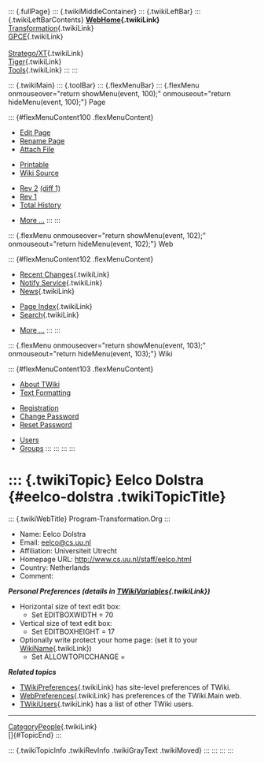 ::: {.fullPage}
::: {.twikiMiddleContainer}
::: {.twikiLeftBar}
::: {.twikiLeftBarContents}
**[WebHome](WebHome){.twikiLink}**\
[Transformation](../Transform/WebHome){.twikiLink}\
[GPCE](../Gpce/WebHome){.twikiLink}\
\
[Stratego/XT](../Stratego/WebHome){.twikiLink}\
[Tiger](../Tiger/WebHome){.twikiLink}\
[Tools](../Tools/WebHome){.twikiLink}
:::
:::

::: {.twikiMain}
::: {.toolBar}
::: {.flexMenuBar}
::: {.flexMenu onmouseover="return showMenu(event, 100);" onmouseout="return hideMenu(event, 100);"}
Page

::: {#flexMenuContent100 .flexMenuContent}
-   [Edit
    Page](http://www.program-transformation.org/edit/Main/EelcoDolstra?t=1536825767)
-   [Rename
    Page](http://www.program-transformation.org/rename/Main/EelcoDolstra)
-   [Attach
    File](http://www.program-transformation.org/attach/Main/EelcoDolstra)

<!-- -->

-   [Printable](http://www.program-transformation.org/view/Main/EelcoDolstra?skin=print.pattern)
-   [Wiki
    Source](http://www.program-transformation.org/view/Main/EelcoDolstra?skin=text&raw=on&contenttype=text/plain)

<!-- -->

-   [Rev
    2](http://www.program-transformation.org/view/Main/EelcoDolstra?rev=1.2)
    [(diff 1)](http://www.program-transformation.org/rdiff/Main/EelcoDolstra?rev1=1.2&rev2=1.1)
-   [Rev
    1](http://www.program-transformation.org/view/Main/EelcoDolstra?rev=1.1)
-   [Total
    History](http://www.program-transformation.org/rdiff/Main/EelcoDolstra)

<!-- -->

-   [More
    \...](http://www.program-transformation.org/oops/Main/EelcoDolstra?template=oopsmore&param1=1.2&param2=1.2)
:::
:::

::: {.flexMenu onmouseover="return showMenu(event, 102);" onmouseout="return hideMenu(event, 102);"}
Web

::: {#flexMenuContent102 .flexMenuContent}
-   [Recent Changes](WebChanges){.twikiLink}
-   [Notify Service](WebNotify){.twikiLink}
-   [News](WebNews){.twikiLink}

<!-- -->

-   [Page Index](WebIndex){.twikiLink}
-   [Search](WebSearch){.twikiLink}

<!-- -->

-   [More
    \...](http://www.program-transformation.org/oops/Main/EelcoDolstra?template=oopsmore&param1=1.2&param2=1.2)
:::
:::

::: {.flexMenu onmouseover="return showMenu(event, 103);" onmouseout="return hideMenu(event, 103);"}
Wiki

::: {#flexMenuContent103 .flexMenuContent}
-   [About
    TWiki](http://www.program-transformation.org/view/TWiki/WebHome)
-   [Text
    Formatting](http://www.program-transformation.org/view/TWiki/TextFormattingRules)

<!-- -->

-   [Registration](http://www.program-transformation.org/view/TWiki/TWikiRegistration)
-   [Change
    Password](http://www.program-transformation.org/view/TWiki/ChangePassword)
-   [Reset
    Password](http://www.program-transformation.org/view/TWiki/ResetPassword)

<!-- -->

-   [Users](http://www.program-transformation.org/view/Main/TWikiUsers)
-   [Groups](http://www.program-transformation.org/view/Main/TWikiGroups)
:::
:::
:::
:::

::: {.twikiTopic}
Eelco Dolstra {#eelco-dolstra .twikiTopicTitle}
=============

::: {.twikiWebTitle}
Program-Transformation.Org
:::

-   Name: Eelco Dolstra
-   Email: <eelco@cs.uu.nl>
-   Affiliation: Universiteit Utrecht
-   Homepage URL: <http://www.cs.uu.nl/staff/eelco.html>
-   Country: Netherlands
-   Comment:

***Personal Preferences (details in
[TWikiVariables](../TWiki/TWikiVariables){.twikiLink})***

-   Horizontal size of text edit box:
    -   Set EDITBOXWIDTH = 70
-   Vertical size of text edit box:
    -   Set EDITBOXHEIGHT = 17
-   Optionally write protect your home page: (set it to your
    [WikiName](../TWiki/WikiName){.twikiLink})
    -   Set ALLOWTOPICCHANGE =

***Related topics***

-   [TWikiPreferences](../TWiki/TWikiPreferences){.twikiLink} has
    site-level preferences of TWiki.
-   [WebPreferences](WebPreferences){.twikiLink} has preferences of the
    TWiki.Main web.
-   [TWikiUsers](TWikiUsers){.twikiLink} has a list of other TWiki
    users.

------------------------------------------------------------------------

[CategoryPeople](../Transform/CategoryPeople){.twikiLink}\
[]{#TopicEnd}
:::

::: {.twikiTopicInfo .twikiRevInfo .twikiGrayText .twikiMoved}
:::
:::
:::
:::
